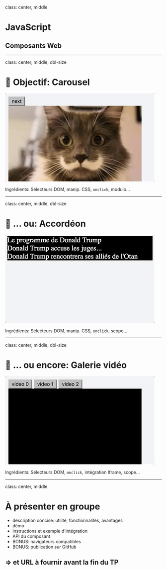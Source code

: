 class: center, middle

# JavaScript
## Composants Web

---
class: center, middle, dbl-size

# 🎯 Objectif: Carousel

![composant animation](img/2-carousel.gif)

Ingrédients: Sélecteurs DOM, manip. CSS, `onclick`, modulo...

---
class: center, middle, dbl-size

# 🎯 ... ou: Accordéon

![composant animation](img/1-accordion.gif)

Ingrédients: Sélecteurs DOM, manip. CSS, `onclick`, scope...

---
class: center, middle, dbl-size

# 🎯 ... ou encore: Galerie vidéo

![composant animation](img/3-videos.gif)

Ingrédients: Sélecteurs DOM, `onclick`, intégration Iframe, scope...

---
class: center, middle

# À présenter en groupe

- description concise: utilité, fonctionnalités, avantages
- démo
- instructions et exemple d'intégration
- API du composant
- BONUS: navigateurs compatibles
- BONUS: publication sur GitHub

## => et URL à fournir avant la fin du TP
